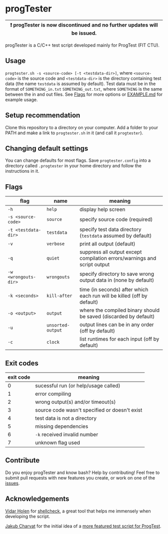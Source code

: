 # progTester
| :exclamation:  progTester is now discontinued and no further updates will be issued.   |
|----------------------------------------------------------------------------------------|

progTester is a C/C++ test script developed mainly for ProgTest (FIT CTU).

## Usage
`progtester.sh -s <source-code> [-t <testdata-dir>]`, where `<source-code>` is the source code and `<testdata-dir>` is the directory containing test data (the name `testdata` is assumed by default).
Test data must be in the format of `SOMETHING_in.txt` `SOMETHING_out.txt`, where `SOMETHING` is the same between the in and out files. See [Flags](#flags) for more options or [EXAMPLE.md](https://github.com/ProkopHanzl/progTester/blob/master/example/EXAMPLE.md) for example usage.

## Setup recommendation
Clone this repository to a directory on your computer. Add a folder to your PATH and make a link to `progtester.sh` in it (and call it `progtester`).

## Changing default settings
You can change defaults for most flags. Save `progtester.config` into a directory called `.progtester` in your home directory and follow the instructions in it.

## Flags
| flag | name | meaning |
|---|---|---|
| `-h` | `help` | display help screen |
| `-s <source-code>` | `source` | specify source code (required) |
| `-t <testdata-dir>` | `testdata` | specify test data directory (`testdata` assumed by default) |
| `-v` | `verbose` | print all output (default) |
| `-q` | `quiet` | suppress all output except compilation errors/warnings and script output |
| `-w <wrongouts-dir>` | `wrongouts` | specify directory to save wrong output data in (none by default) |
| `-k <seconds>` | `kill-after` | time (in seconds) after which each run will be killed (off by default) |
| `-o <output>` | `output` | where the compiled binary should be saved (discarded by default) |
| `-u` | `unsorted-output` | output lines can be in any order (off by default) |
| `-c` | `clock` | list runtimes for each input (off by default) |

## Exit codes
| exit code | meaning |
|---|---|
| 0 | sucessful run (or help/usage called) |
| 1 | error compiling |
| 2 | wrong output(s) and/or timeout(s) |
| 3 | source code wasn't specified or doesn't exist |
| 4 | test data is not a directory |
| 5 | missing dependencies |
| 6 | `-k` received invalid number |
| 7 | unknown flag used |

## Contribute
Do you enjoy progTester and know bash? Help by contributing! Feel free to submit pull requests with new features you create, or work on one of the [issues](https://github.com/ProkopHanzl/progTester/issues).

## Acknowledgements
[Vidar Holen](https://github.com/koalaman) for [shellcheck](https://shellcheck.net), a great tool that helps me immensely when developing the script.

[Jakub Charvat](https://github.com/jakcharvat) for the initial idea of a [more featured test script for ProgTest](https://gist.github.com/jakcharvat/c8ab918d3927361ae6d5d977587752d2).

